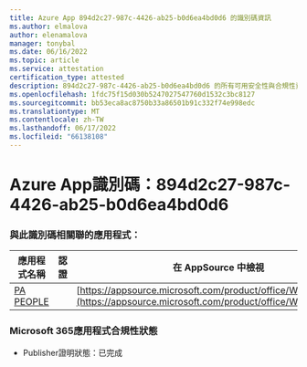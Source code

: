 ```yaml
---
title: Azure App 894d2c27-987c-4426-ab25-b0d6ea4bd0d6 的識別碼資訊
ms.author: elmalova
author: elenamalova
manager: tonybal
ms.date: 06/16/2022
ms.topic: article
ms.service: attestation
certification_type: attested
description: 894d2c27-987c-4426-ab25-b0d6ea4bd0d6 的所有可用安全性與合規性資訊。
ms.openlocfilehash: 1fdc75f15d030b5247027547760d1532c3bc8127
ms.sourcegitcommit: bb53eca8ac8750b33a86501b91c332f74e998edc
ms.translationtype: MT
ms.contentlocale: zh-TW
ms.lasthandoff: 06/17/2022
ms.locfileid: "66138108"
---
```

# <a name="azure-app-id-894d2c27-987c-4426-ab25-b0d6ea4bd0d6"></a>Azure App識別碼：894d2c27-987c-4426-ab25-b0d6ea4bd0d6


### <a name="apps-associated-with-this-id"></a>與此識別碼相關聯的應用程式：
| **應用程式名稱** | **認證** | **在 AppSource 中檢視** |
|--------------|---------------|-----------------------|
| [PA PEOPLE](../forward/WA200002948.md) |  | [https://appsource.microsoft.com/product/office/WA200002948](https://appsource.microsoft.com/product/office/WA200002948) |

### <a name="microsoft-365-app-compliance-status"></a>Microsoft 365應用程式合規性狀態
- Publisher證明狀態：已完成
